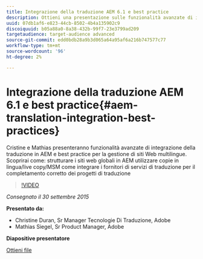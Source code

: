 ```yaml
---
title: Integrazione della traduzione AEM 6.1 e best practice
description: Ottieni una presentazione sulle funzionalità avanzate di integrazione della traduzione in AEM. Scopri le best practice per la gestione di siti web multilingue.
uuid: 07db1af6-e823-44cb-8502-4b4a135902c9
discoiquuid: b05a88a0-8a38-432b-99f7-23e3799ad209
targetaudience: target-audience advanced
source-git-commit: edd0bdb28a9b3d065a64a95af6a216b747577c77
workflow-type: tm+mt
source-wordcount: '96'
ht-degree: 2%

---
```


# Integrazione della traduzione AEM 6.1 e best practice{#aem-translation-integration-best-practices}

Cristine e Mathias presenteranno funzionalità avanzate di integrazione della traduzione in AEM e best practice per la gestione di siti Web multilingue. Scoprirai come: strutturare i siti web globali in AEM utilizzare copie in lingua/live copy/MSM come integrare i fornitori di servizi di traduzione per il completamento corretto dei progetti di traduzione

>[!VIDEO](https://video.tv.adobe.com/v/19371/?quality=9)

*Consegnato il 30 settembre 2015*

**Presentato da:**

* Christine Duran, Sr Manager Tecnologie Di Traduzione, Adobe
* Mathias Siegel, Sr Product Manager, Adobe

**Diapositive presentatore**

[Ottieni file](assets/09302015-aem-gems-translation-integration-and-best-practices.pdf)

<!--
[Get back to the Overview](https://helpx.adobe.com/experience-manager/kt/eseminars/gems/aem-index.html)
-->
